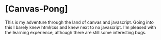 # [Canvas-Pong]

This is my adventure through the land of canvas and javascript.
Going into this I barely knew html/css and knew next to no javascript.
I'm pleased with the learning experience, although there are still some interesting bugs.

